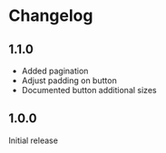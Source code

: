 # Changelog

## 1.1.0

- Added pagination
- Adjust padding on button
- Documented button additional sizes

## 1.0.0

Initial release
